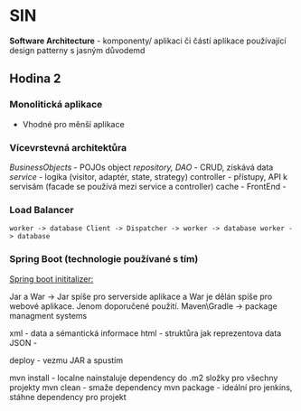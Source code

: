 # SIN

__Software Architecture__ - komponenty/ aplikaci či částí aplikace používající design patterny s jasným důvodemd

## Hodina 2

### Monolitická aplikace

- Vhodné pro měnší aplikace

### Vícevrstevná architektůra

_BusinessObjects_ - POJOs object
_repository, DAO_ - CRUD, získává data
_service_ - logika (visitor, adaptér, state, strategy)
controller - přístupy, API k servisám (facade se používá mezi service a controller)
cache - 
FrontEnd -


### Load Balancer
`
                        worker -> database
Client -> Dispatcher -> worker -> database
                        worker -> database
`

### Spring Boot (technologie používané s tím)

[Spring boot inititalizer:](https://start.spring.io)

Jar a War -> Jar spíše pro serverside aplikace a War je dělán spíše pro webové aplikace. Jenom doporučené použití.
Maven\Gradle -> package managment systems

xml - data a sémantická informace
html - struktůra jak reprezentova data
JSON - 

deploy - vezmu JAR a spustím

mvn install - localne nainstaluje dependency do .m2 složky pro všechny projekty
mvn clean - smaže dependency
mvn package - ideální pro jenkins, stáhne dependency pro projekt
